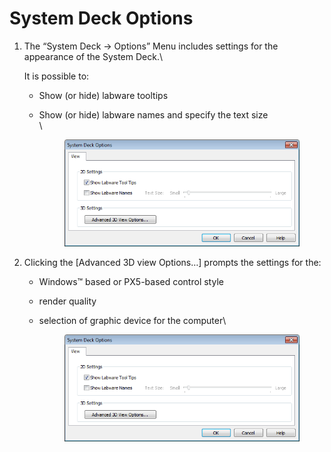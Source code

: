 # System Deck Options

1.  The “System Deck -> Options” Menu includes settings for the appearance of the System Deck.\


    It is possible to:

    * Show (or hide) labware tooltips
    *   Show (or hide) labware names and specify the text size\
        \


        <figure><img src="../../.gitbook/assets/image (28) (1).png" alt=""><figcaption></figcaption></figure>



2. Clicking the \[Advanced 3D view Options…] prompts the settings for the:
   * Windows™ based or PX5-based control style
   * render quality
   *   selection of graphic device for the computer\


       <figure><img src="../../.gitbook/assets/image (27) (1).png" alt=""><figcaption></figcaption></figure>

